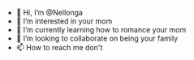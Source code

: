 - 👋 Hi, I’m @Nellonga
- 👀 I’m interested in your mom
- 🌱 I’m currently learning how to romance your mom
- 💞️ I’m looking to collaborate on being your family
- 📫 How to reach me don't

<!---
Nellonga/Nellonga is a ✨ special ✨ repository because its `README.md` (this file) appears on your GitHub profile.
You can click the Preview link to take a look at your changes.
--->
